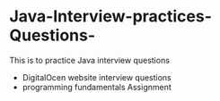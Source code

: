 # Java-Interview-practices-Questions-

This is to practice Java interview questions

  - DigitalOcen website interview questions
  - programming fundamentals Assignment


